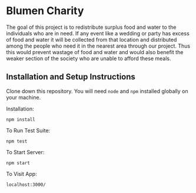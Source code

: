 # Blumen Charity

The goal of this project is to redistribute surplus food and water to the individuals who are in need. If any event like a wedding or party has excess of food and water it will be collected from that location and distributed among the people who need it in the nearest area through our project. Thus this would prevent wastage of food and water and would also benefit the weaker section of the society who are unable to afford these meals.

## Installation and Setup Instructions

Clone down this repository. You will need `node` and `npm` installed globally on your machine.  

Installation:

`npm install`  

To Run Test Suite:  

`npm test`  

To Start Server:

`npm start`  

To Visit App:

`localhost:3000/`  

